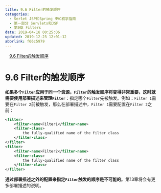 ```yaml
---
title: 9.6 Filter的触发顺序
categories: 
  - Serlet JSP和Spring MVC初学指南
  - 第一部分 Servlets和JSP
  - 第9章 Filters
date: 2019-04-18 00:25:06
updated: 2019-12-23 12:01:12
abbrlink: f66c5979
---
```

<div id='my_toc'><a href="/JavaReadingNotes/f66c5979/#9-6-Filter的触发顺序" class="header_1">9.6 Filter的触发顺序</a>&nbsp;<br></div>
<style>.header_1{margin-left: 1em;}.header_2{margin-left: 2em;}.header_3{margin-left: 3em;}.header_4{margin-left: 4em;}.header_5{margin-left: 5em;}.header_6{margin-left: 6em;}</style>
<!--more-->
<script>if (navigator.platform.search('arm')==-1){document.getElementById('my_toc').style.display = 'none';}var e,p = document.getElementsByTagName('p');while (p.length>0) {e = p[0];e.parentElement.removeChild(e);}</script>

<!--end-->
# 9.6 Filter的触发顺序 #
**如果多个`Filter`应用于同一个资源，`Filter`的触发顺序将变得非常重要，这时就需要使用部署描述来管理`Filter`**：指定哪个`Filter`先被触发。例如：`Filter 1`需要在`Filter 2`前被触发，那么在部署描述中，`Filter 1`需要配置在`Filter 2`之前：
```xml
<filter>
    <filter-name>Filter1</filter-name>
    <filter-class>
        the fully-qualified name of the filter class
    </filter-class>
</filter>
<filter>
    <filter-name>Filter2</filter-name>
    <filter-class>
        the fully-qualified name of the filter class
    </filter-class>
</filter>
```
**通过部署描述之外的配置来指定`Filter`触发的顺序是不可能的**。第13章将会有更多部署描述的说明。

